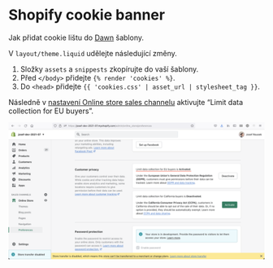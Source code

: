 # Shopify cookie banner

Jak přidat cookie lištu do [Dawn](https://themes.shopify.com/themes/dawn/styles/default) šablony.

V `layout/theme.liquid` udělejte následující změny.

1. Složky `assets` a `snippests` zkopírujte do vaší šablony.
2. Před `</body>` přidejte `{% render 'cookies' %}`.
3. Do `<head>` přidejte `{{ 'cookies.css' | asset_url | stylesheet_tag }}`.

Následně v [nastavení Online store sales channelu](http://shopify.com/admin/online_store/preferences?shpxid=10bc2969-825E-4FF1-0BEC-333A0DEF2FFE) aktivujte “Limit data collection for EU buyers”.

![Nastavení opt-in režimu](cookies-shopify-settings.png)